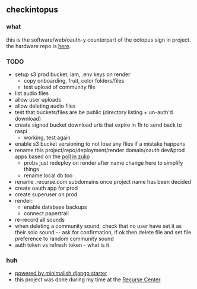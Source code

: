 ## checkintopus

### what

this is the software/web/oauth-y counterpart of the octopus sign in project. the hardware repo is [here](https://github.com/gregsadetsky/recurse-rfid-visits/).

### TODO

- setup s3 prod bucket, iam, .env keys on render
  - copy onboarding, fruit, color folders/files
  - test upload of community file
- list audio files
- allow user uploads
- allow deleting audio files
- test that buckets/files are be public (directory listing + un-auth'd download)
- create signed bucket download urls that expire in 1h to send back to raspi
  - working, test again
- enable s3 bucket versioning to not lose any files if a mistake happens
- rename this project/repo/deployment/render domain/oauth dev&prod apps based on the [poll in zulip](https://recurse.zulipchat.com/#narrow/stream/19042-.F0.9F.A7.91.E2.80.8D.F0.9F.92.BB-current-batches/topic/naming.20suggestion/near/394473437)
  - probs just redeploy on render after name change here to simplify things
  - rename local db too
- rename .recurse.com subdomains once project name has been decided
- create oauth app for prod
- create superuser on prod
- render:
  - enable database backups
  - connect papertrail
- re-record all sounds
- when deleting a community sound, check that no user have set it as their solo sound -- ask for confirmation, if ok then delete file and set file preference to random community sound
- auth token vs refresh token - what is it

### huh

- [powered by minimalish django starter](https://github.com/gregsadetsky/minimalish-django-starter)
- this project was done during my time at the [Recurse Center](https://recurse.com/)
